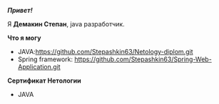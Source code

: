 ***Привет!***

Я **Демакин Степан**, java разработчик.

**Что я могу**

- JAVA:https://github.com/Stepashkin63/Netology-diplom.git
- Spring framework: https://github.com/Stepashkin63/Spring-Web-Application.git


**Сертификат Нетологии**
* JAVA 